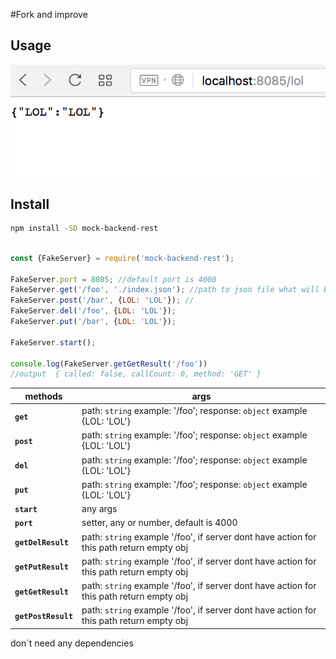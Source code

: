 #Fork and improve
## Usage




<img src="./screen.png" width="550"/>

## Install
```sh
npm install -SD mock-backend-rest
```

```js

const {FakeServer} = require('mock-backend-rest');

FakeServer.port = 8085; //default port is 4000
FakeServer.get('/foo', './index.json'); //path to json file what will be response
FakeServer.post('/bar', {LOL: 'LOL'}); //
FakeServer.del('/foo', {LOL: 'LOL'});
FakeServer.put('/bar', {LOL: 'LOL'});

FakeServer.start();

console.log(FakeServer.getGetResult('/foo')) 
//output  { called: false, callCount: 0, method: 'GET' }

```

methods | args
--- | ---
**`get`** | path: `string` example: '/foo'; response: `object` example {LOL: 'LOL'} || `string` - path to json filre
**`post`** | path: `string` example: '/foo'; response: `object` example {LOL: 'LOL'} || `string` - path to json filre
**`del`** | path: `string` example: '/foo'; response: `object` example {LOL: 'LOL'}  || `string` - path to json filre
**`put`** | path: `string` example: '/foo'; response: `object` example {LOL: 'LOL'}  || `string` - path to json filre
**`start`** | any args
**`port`** | setter, any or number, default is 4000
**`getDelResult`** | path: `string` example '/foo', if server dont have action for this path return empty obj
**`getPutResult`** | path: `string` example '/foo', if server dont have action for this path return empty obj
**`getGetResult`** | path: `string` example '/foo', if server dont have action for this path return empty obj
**`getPostResult`** | path: `string` example '/foo', if server dont have action for this path return empty obj


don`t need any dependencies
